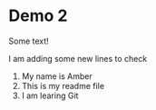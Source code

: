 # Demo 2

Some text!

I am adding some new lines to check
1. My name is Amber
2. This is my readme file
3. I am learing Git